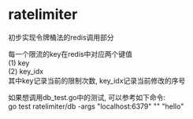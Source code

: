 # ratelimiter

初步实现令牌桶法的redis调用部分  
  
每一个限流的key在redis中对应两个键值  
(1) key  
(2) key_idx  
其中key记录当前的限制次数, key_idx记录当前修改的序号  

如果想调用db_test.go中的测试, 可以参考如下命令:  
go test ratelimiter/db -args "localhost:6379" "" "hello"
